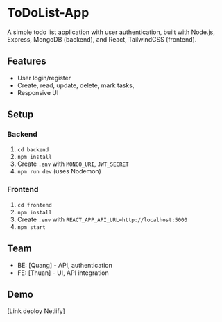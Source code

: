 # ToDoList-App

A simple todo list application with user authentication, built with Node.js, Express, MongoDB (backend), and React, TailwindCSS (frontend).

## Features
- User login/register
- Create, read, update, delete, mark tasks, 
- Responsive UI

## Setup
### Backend
1. `cd backend`
2. `npm install`
3. Create `.env` with `MONGO_URI`, `JWT_SECRET`
4. `npm run dev` (uses Nodemon)

### Frontend
1. `cd frontend`
2. `npm install`
3. Create `.env` with `REACT_APP_API_URL=http://localhost:5000`
4. `npm start`

## Team
- BE: [Quang] - API, authentication
- FE: [Thuan] - UI, API integration

## Demo
[Link deploy Netlify]